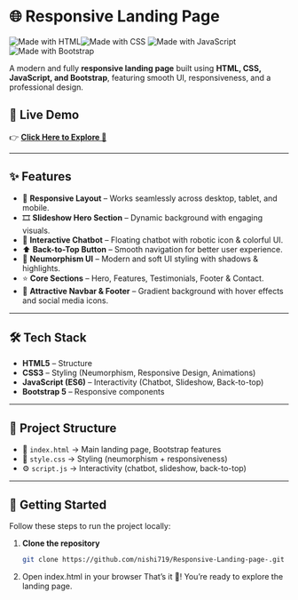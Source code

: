 # 🌐 Responsive Landing Page  

![Made with HTML](https://img.shields.io/badge/Made%20with-HTML-orange?style=for-the-badge)![Made with CSS](https://img.shields.io/badge/Made%20with-CSS-blue?style=for-the-badge) ![Made with JavaScript](https://img.shields.io/badge/Made%20with-JavaScript-yellow?style=for-the-badge)  ![Made with Bootstrap](https://img.shields.io/badge/Made%20with-Bootstrap-7952B3?style=for-the-badge&logo=bootstrap&logoColor=white)  

A modern and fully **responsive landing page** built using **HTML, CSS, JavaScript, and Bootstrap**, featuring smooth UI, responsiveness, and a professional design.  

## 🔗 Live Demo  

👉 [**Click Here to Explore 🚀**](https://responsive-landing-page-mi0f2wec3-nishi-kumaris-projects.vercel.app/)  

---


## ✨ Features  

- 🎯 **Responsive Layout** – Works seamlessly across desktop, tablet, and mobile.  
- 🎞️ **Slideshow Hero Section** – Dynamic background with engaging visuals.  
- 💬 **Interactive Chatbot** – Floating chatbot with robotic icon & colorful UI.  
- ⬆️ **Back-to-Top Button** – Smooth navigation for better user experience.  
- 🌈 **Neumorphism UI** – Modern and soft UI styling with shadows & highlights.  
- ⭐ **Core Sections** – Hero, Features, Testimonials, Footer & Contact.  
- 🎨 **Attractive Navbar & Footer** – Gradient background with hover effects and social media icons.  

---
## 🛠️ Tech Stack  

- **HTML5** – Structure  
- **CSS3** – Styling (Neumorphism, Responsive Design, Animations)  
- **JavaScript (ES6)** – Interactivity (Chatbot, Slideshow, Back-to-top)  
- **Bootstrap 5** – Responsive components  

---

## 📂 Project Structure

- 📄 `index.html` → Main landing page, Bootstrap features
- 🎨 `style.css` → Styling (neumorphism + responsiveness) 
- ⚙️ `script.js` → Interactivity (chatbot, slideshow, back-to-top) 

---

## 🚀 Getting Started  

Follow these steps to run the project locally:  

1. **Clone the repository**  
   ```bash
   git clone https://github.com/nishi719/Responsive-Landing-page-.git
2. Open index.html in your browser
   That’s it 🎉! You’re ready to explore the landing page.





